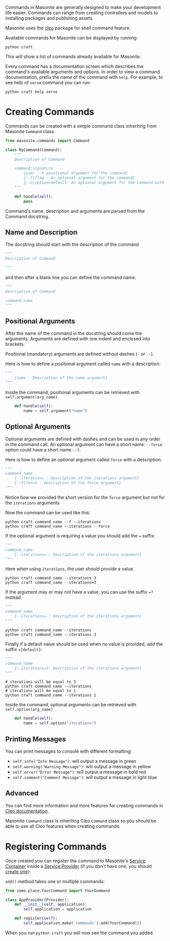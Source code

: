 Commands in Masonite are generally designed to make your development life easier. Commands can range from creating controllers and models to installing packages and publishing assets.

Masonite uses the [cleo](https://cleo.readthedocs.io/en/latest/) package for shell command feature.

Available commands for Masonite can be displayed by running:

```terminal
python craft
```

This will show a list of commands already available for Masonite.

Every command has a documentation screen which describes the command's available arguments and options. In
order to view a command documentation, prefix the name of the command with `help`. For example, to see help of
`serve` command you can run:

```terminal
python craft help serve
```

# Creating Commands

Commands can be created with a simple command class inheriting from Masonite `Command` class:

```python
from masonite.commands import Command

class MyCommand(Command):
    """
    Description of Command

    command:signature
        {user : A positional argument for the command}
        {--f|flag : An optional argument for the command}
        {--o|option=default: An optional argument for the command with default value}
    """

    def handle(self):
        pass
```

Command's name, description and arguments are parsed from the Command docstring.

## Name and Description

The docstring should start with the description of the command
```python
"""
Description of Command

"""
```

and then after a blank line you can define the command name.

```python
"""
Description of Command

command_name
"""
```


## Positional Arguments

After the name of the command in the docstring should come the arguments. Arguments are defined with one indent and enclosed into brackets.

Positional (mandatory) arguments are defined without dashes (`-` or `--`).

Here is how to define a positional argument called `name` with a description:
```python
"""
    {name : Description of the name argument}
"""
```

Inside the command, positional arguments can be retrieved with `self.argument(arg_name)`
```python
    def handle(self):
        name = self.argument("name")
```

## Optional Arguments

Optional arguments are defined with dashes and can be used in any order in the command call. An optional
argument can have a short name: `--force` option could have a short name `--f`.

Here is how to define an optional argument called `force` with a description:
```python
"""
command_name
    {--iterations : Description of the iterations argument}
    {--f|force : Description of the force argument}
"""
```

Notice how we provided the short version for the `force` argument but not for the `iterations` arguments

Now the command can be used like this:
```terminal
python craft command_name --f --iterations
python craft command_name --iterations --force
```

If the optional argument is requiring a value you should add the `=` suffix:

```python
"""
command_name
    {--iterations= : Description of the iterations argument}
"""
```

Here when using `iterations`, the user should provide a value.

```terminal
python craft command_name --iterations 3
python craft command_name --iterations=3
```

If the argument may or may not have a value, you can use the suffix `=?` instead.

```python
"""
command_name
    {--iterations= : Description of the iterations argument}
"""
```

```terminal
python craft command_name --iterations
python craft command_name --iterations 3
```

Finally if a default value should be used when no value is provided, add the suffix `={default}`:

```python
"""
command_name
    {--iterations=3: Description of the iterations argument}
"""
```

```terminal
# iterations will be equal to 3
python craft command_name --iterations
# iterations will be equal to 1
python craft command_name --iterations 1
```

Inside the command, optional arguments can be retrieved with `self.option(arg_name)`

```python
    def handle(self):
        name = self.option("iterations")
```

## Printing Messages

You can print messages to console with different formatting:

- `self.info("Info Message")`: will output a message in green
- `self.warning("Warning Message")`: will output a message in yellow
- `self.error("Error Message")`: will output a message in bold red
- `self.comment("Comment Message")`: will output a message in light blue

## Advanced

You can find more information and more features for creating commands in [Cleo documentation](https://cleo.readthedocs.io/en/latest/introduction.html).

Masonite `Command` class is inheriting Cleo `Command` class so you should be able to use all Cleo features when
creating commands.


# Registering Commands

Once created you can register the command to Masonite's [Service Container](../architecture/service-container.md)
inside a [Service Provider](../architecture/service-providers.md) (if you don't have one, you should [create one](../architecture/service-providers.md#creating-a-provider)):

`add()` method takes one or multiple commands:

```python
from some.place.YourCommand import YourCommand

class AppProvider(Provider):
    def __init__(self, application):
        self.application = application

    def register(self):
        self.application.make('commands').add(YourCommand())
```

When you run `python craft` you will now see the command you added.
